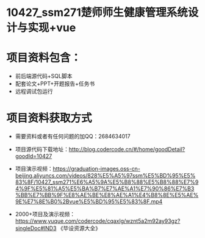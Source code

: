 # 10427_ssm271楚师师生健康管理系统设计与实现+vue

# 项目资料包含：
* 前后端源代码+SQL脚本
* 配套论文+PPT+开题报告+任务书
* 远程调试包运行

# 项目资料获取方式
* 需要资料或者有任何问题的加QQ：2684634017

* 项目源代码下载地址：http://blog.codercode.cn/#/home/goodDetail?goodId=10427

* 项目演示视频：https://graduation-images.oss-cn-beijing.aliyuncs.com/videos/828%E5%A5%97ssm%E5%BD%95%E5%83%8F/10427_ssm271%E6%A5%9A%E5%B8%88%E5%B8%88%E7%94%9F%E5%81%A5%E5%BA%B7%E7%AE%A1%E7%90%86%E7%B3%BB%E7%BB%9F%E8%AE%BE%E8%AE%A1%E4%B8%8E%E5%AE%9E%E7%8E%B0%2Bvue%E5%BD%95%E5%83%8F.mp4


* 2000+项目及演示视频：https://www.yuque.com/codercode/cqaxlg/wznt5a2m92ay93gz?singleDoc#lND3 《毕设资源大全》


